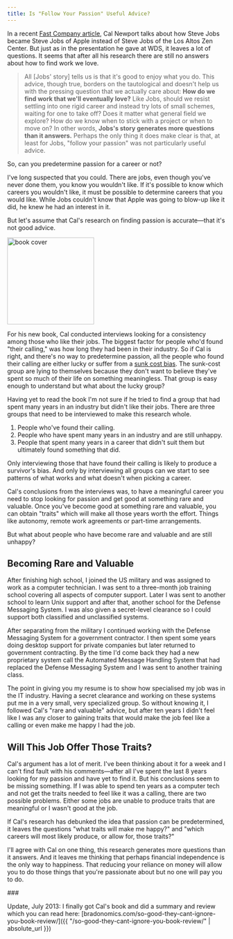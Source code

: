 ```yaml
---
title: Is "Follow Your Passion" Useful Advice?
---
```


In a recent [Fast Company article](http://www.fastcompany.com/3001441/do-steve-jobs-did-dont-follow-your-passion), Cal Newport talks about how Steve Jobs became Steve Jobs of Apple instead of Steve Jobs of the Los Altos Zen Center. But just as in the presentation he gave at WDS, it leaves a lot of questions. It seems that after all his research there are still no answers about how to find work we love.

> All [Jobs' story] tells us is that it's good to enjoy what you do. This advice, though true, borders on the tautological and doesn't help us with the pressing question that we actually care about: **How do we find work that we'll eventually love?** Like Jobs, should we resist settling into one rigid career and instead try lots of small schemes, waiting for one to take off? Does it matter what general field we explore? How do we know when to stick with a project or when to move on? In other words, **Jobs's story generates more questions than it answers.** Perhaps the only thing it does make clear is that, at least for Jobs, "follow your passion" was not particularly useful advice.

So, can you predetermine passion for a career or not?

I've long suspected that you could. There are jobs, even though you've never done them, you know you wouldn't like. If it's possible to know which careers you wouldn't like, it must be possible to determine careers that you would like. While Jobs couldn't know that Apple was going to blow-up like it did, he knew he had an interest in it.

But let's assume that Cal's research on finding passion is accurate—that it's not good advice.

<img class="pullright" width="200" src="{{ '/images/So-Good-Newport.jpg' | absolute_url }}" alt="book cover">

For his new book, Cal conducted interviews looking for a consistency among those who like their jobs. The biggest factor for people who'd found "their calling," was how long they had been in their industry. So if Cal is right, and there's no way to predetermine passion, all the people who found their calling are either lucky or suffer from a [sunk cost bias](http://litemind.com/sunk-cost-bias/). The sunk-cost group are lying to themselves because they don't want to believe they've spent so much of their life on something meaningless. That group is easy enough to understand but what about the lucky group?

Having yet to read the book I'm not sure if he tried to find a group that had spent many years in an industry but didn't like their jobs. There are three groups that need to be interviewed to make this research whole.

1. People who've found their calling.
2. People who have spent many years in an industry and are still unhappy.
3. People that spent many years in a career that didn't suit them but ultimately found something that did.

Only interviewing those that have found their calling is likely to produce a survivor's bias. And only by interviewing all groups can we start to see patterns of what works and what doesn't when picking a career.

Cal's conclusions from the interviews was, to have a meaningful career you need to stop looking for passion and get good at something rare and valuable. Once you've become good at something rare and valuable, you can obtain "traits" which will make all those years worth the effort. Things like autonomy, remote work agreements or part-time arrangements.

But what about people who have become rare and valuable and are still unhappy?

## Becoming Rare and Valuable

After finishing high school, I joined the US military and was assigned to work as a computer technician. I was sent to a three-month job training school covering all aspects of computer support. Later I was sent to another school to learn Unix support and after that, another school for the Defense Messaging System. I was also given a secret-level clearance so I could support both classified and unclassified systems.

After separating from the military I continued working with the Defense Messaging System for a government contractor. I then spent some years doing desktop support for private companies but later returned to government contracting. By the time I'd come back they had a new proprietary system call the Automated Message Handling System that had replaced the Defense Messaging System and I was sent to another training class.

The point in giving you my resume is to show how specialised my job was in the IT industry. Having a secret clearance and working on these systems put me in a very small, very specialized group. So without knowing it, I followed Cal's "rare and valuable" advice, but after ten years I didn't feel like I was any closer to gaining traits that would make the job feel like a calling or even make me happy I had the job.

## Will This Job Offer Those Traits?

Cal's argument has a lot of merit. I've been thinking about it for a week and I can't find fault with his comments—after all I've spent the last 8 years looking for my passion and have yet to find it. But his conclusions seem to be missing something. If I was able to spend ten years as a computer tech and not get the traits needed to feel like it was a calling, there are two possible problems. Either some jobs are unable to produce traits that are meaningful or I wasn't good at the job.

If Cal's research has debunked the idea that passion can be predetermined, it leaves the questions "what traits will make me happy?" and "which careers will most likely produce, or allow for, those traits?"

I'll agree with Cal on one thing, this research generates more questions than it answers. And it leaves me thinking that perhaps financial independence is the only way to happiness. That reducing your reliance on money will allow you to do those things that you're passionate about but no one will pay you to do.

\###

Update, July 2013: I finally got Cal's book and did a summary and review which you can read here: [bradonomics.com/so-good-they-cant-ignore-you-book-review/]({{ "/so-good-they-cant-ignore-you-book-review/" | absolute_url }})
